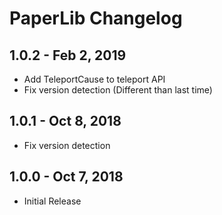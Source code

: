 # PaperLib Changelog
## 1.0.2 - Feb 2, 2019
 * Add TeleportCause to teleport API
 * Fix version detection (Different than last time)

## 1.0.1 - Oct 8, 2018
 * Fix version detection

## 1.0.0 - Oct 7, 2018
 * Initial Release